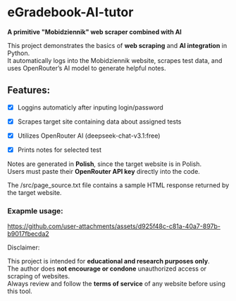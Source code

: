 # eGradebook-AI-tutor

**A primitive "Mobidziennik" web scraper combined with AI**

This project demonstrates the basics of **web scraping** and **AI integration** in Python.  
It automatically logs into the Mobidziennik website, scrapes test data, and uses OpenRouter’s AI model to generate helpful notes.

## Features:
- [x] Loggins automaticly after inputing login/password
- [x] Scrapes target site containing data about assigned tests
- [x] Utilizes OpenRouter AI (deepseek-chat-v3.1:free)
- [x] Prints notes for selected test

      

Notes are generated in **Polish**, since the target website is in Polish.  
Users must paste their **OpenRouter API key** directly into the code.


The /src/page_source.txt file contains a sample HTML response returned by the target website.


### Exapmle usage:

https://github.com/user-attachments/assets/d925f48c-c81a-40a7-897b-b9017fbecda2


Disclaimer:

This project is intended for **educational and research purposes only**.  
The author does **not encourage or condone** unauthorized access or scraping of websites.  
Always review and follow the **terms of service** of any website before using this tool.



